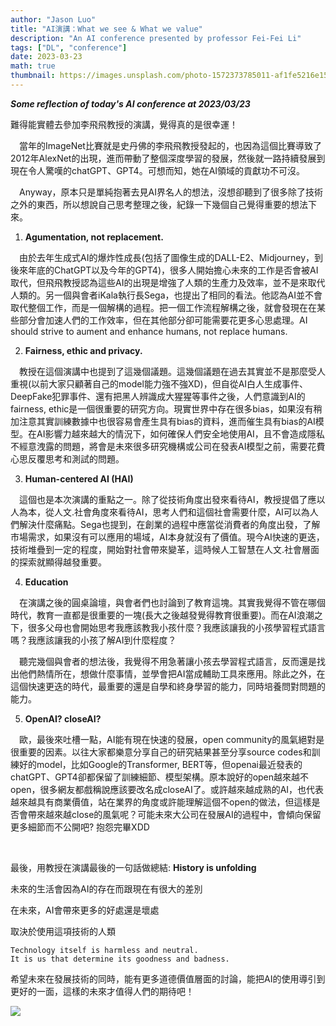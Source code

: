 ```yaml
---
author: "Jason Luo"
title: "AI演講：What we see & What we value"
description: "An AI conference presented by professor Fei-Fei Li"
tags: ["DL", "conference"]
date: 2023-03-23
math: true
thumbnail: https://images.unsplash.com/photo-1572373785011-af1fe5216e15?ixlib=rb-4.0.3&ixid=MnwxMjA3fDB8MHxwaG90by1wYWdlfHx8fGVufDB8fHx8&auto=format&fit=crop&w=1074&q=80
---
```

***Some reflection of today's AI conference at 2023/03/23***

難得能實體去參加李飛飛教授的演講，覺得真的是很幸運！

&emsp;當年的ImageNet比賽就是史丹佛的李飛飛教授發起的，也因為這個比賽導致了2012年AlexNet的出現，進而帶動了整個深度學習的發展，然後就一路持續發展到現在令人驚嘆的chatGPT、GPT4。可想而知，她在AI領域的貢獻功不可沒。

&emsp;Anyway，原本只是單純抱著去見AI界名人的想法，沒想卻聽到了很多除了技術之外的東西，所以想說自己思考整理之後，紀錄一下幾個自己覺得重要的想法下來。

<!--more-->

1. **Agumentation, not replacement.**

&emsp;由於去年生成式AI的爆炸性成長(包括了圖像生成的DALL-E2、Midjourney，到後來年底的ChatGPT以及今年的GPT4)，很多人開始擔心未來的工作是否會被AI取代，但飛飛教授認為這些AI的出現是增強了人類的生產力及效率，並不是來取代人類的。另一個與會者iKala執行長Sega，也提出了相同的看法。他認為AI並不會取代整個工作，而是一個解構的過程。把一個工作流程解構之後，就會發現在在某些部分會加速人們的工作效率，但在其他部分卻可能需要花更多心思處理。AI should strive to aument and enhance humans, not replace humans.

2. **Fairness, ethic and privacy.**

&emsp;教授在這個演講中也提到了這幾個議題。這幾個議題在過去其實並不是那麼受人重視(以前大家只顧著自己的model能力強不強XD)，但自從AI白人生成事件、DeepFake犯罪事件、還有把黑人辨識成大猩猩等事件之後，人們意識到AI的fairness, ethic是一個很重要的研究方向。現實世界中存在很多bias，如果沒有稍加注意其實訓練數據中也很容易會產生具有bias的資料，進而催生具有bias的AI模型。在AI影響力越來越大的情況下，如何確保人們安全地使用AI，且不會造成隱私不經意洩露的問題，將會是未來很多研究機構或公司在發表AI模型之前，需要花費心思反覆思考和測試的問題。

3. **Human-centered AI (HAI)**

&emsp;這個也是本次演講的重點之一。除了從技術角度出發來看待AI，教授提倡了應以人為本，從人文.社會角度來看待AI，思考人們和這個社會需要什麼，AI可以為人們解決什麼痛點。Sega也提到，在創業的過程中應當從消費者的角度出發，了解市場需求，如果沒有可以應用的場域，AI本身就沒有了價值。現今AI快速的更迭，技術堆疊到一定的程度，開始對社會帶來變革，這時候人工智慧在人文.社會層面的探索就顯得越發重要。

4. **Education**

&emsp;在演講之後的圓桌論壇，與會者們也討論到了教育這塊。其實我覺得不管在哪個時代，教育一直都是很重要的一塊(長大之後越發覺得教育很重要)。而在AI浪潮之下，很多父母也會開始思考我應該教我小孩什麼？我應該讓我的小孩學習程式語言嗎？我應該讓我的小孩了解AI到什麼程度？

&emsp;聽完幾個與會者的想法後，我覺得不用急著讓小孩去學習程式語言，反而還是找出他們熱情所在，想做什麼事情，並學會把AI當成輔助工具來應用。除此之外，在這個快速更迭的時代，最重要的還是自學和終身學習的能力，同時培養問對問題的能力。

5. **OpenAI? closeAI?**

&emsp;歐，最後來吐槽一點，AI能有現在快速的發展，open community的風氣絕對是很重要的因素。以往大家都樂意分享自己的研究結果甚至分享source codes和訓練好的model，比如Google的Transformer, BERT等，但openai最近發表的chatGPT、GPT4卻都保留了訓練細節、模型架構。原本說好的open越來越不open，很多網友都戲稱說應該要改名成closeAI了。或許越來越成熟的AI，也代表越來越具有商業價值，站在業界的角度或許能理解這個不open的做法，但這樣是否會帶來越來越close的風氣呢？可能未來大公司在發展AI的過程中，會傾向保留更多細節而不公開吧?
   抱怨完畢XDD

<br>

最後，用教授在演講最後的一句話做總結: **History is unfolding**

未來的生活會因為AI的存在而跟現在有很大的差別

在未來，AI會帶來更多的好處還是壞處

取決於使用這項技術的人類
```
Technology itself is harmless and neutral. 
It is us that determine its goodness and badness.
```
希望未來在發展技術的同時，能有更多道德價值層面的討論，能把AI的使用導引到更好的一面，這樣的未來才值得人們的期待吧！

![](https://i.imgur.com/enHXsSx.jpg)
